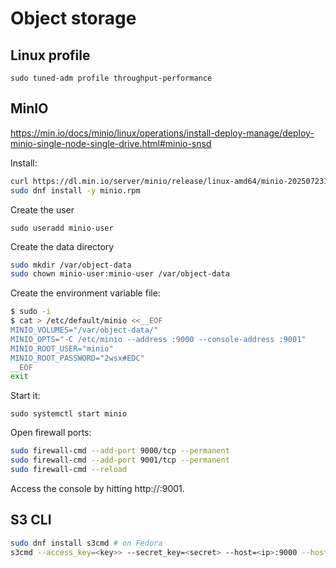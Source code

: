 # Object storage

## Linux profile

`sudo tuned-adm profile throughput-performance`

## MinIO

<https://min.io/docs/minio/linux/operations/install-deploy-manage/deploy-minio-single-node-single-drive.html#minio-snsd>

Install:

```bash
curl https://dl.min.io/server/minio/release/linux-amd64/minio-20250723155402.0.0-1.x86_64.rpm -o minio.rpm
sudo dnf install -y minio.rpm
```

Create the user

`sudo useradd minio-user`

Create the data directory

```bash
sudo mkdir /var/object-data
sudo chown minio-user:minio-user /var/object-data
```

Create the environment variable file:

```bash
$ sudo -i
$ cat > /etc/default/minio <<__EOF 
MINIO_VOLUMES="/var/object-data/"
MINIO_OPTS="-C /etc/minio --address :9000 --console-address :9001"
MINIO_ROOT_USER="minio"
MINIO_ROOT_PASSWORD="2wsx#EDC"
__EOF
exit
```

Start it:

`sudo systemctl start minio`

Open firewall ports:

```bash
sudo firewall-cmd --add-port 9000/tcp --permanent
sudo firewall-cmd --add-port 9001/tcp --permanent
sudo firewall-cmd --reload
```

Access the console by hitting http://<ip>:9001.

## S3 CLI

```bash
sudo dnf install s3cmd # on Fedora
s3cmd --access_key=<key>> --secret_key=<secret> --host=<ip>:9000 --host-bucket="%(bucket)" --no-ssl ls`
```
